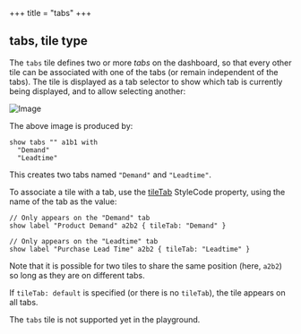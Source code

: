 +++
title = "tabs"
+++

## tabs, tile type

The `tabs` tile defines two or more _tabs_ on the dashboard, so that every other tile can be associated with one of the tabs (or remain independent of the tabs). The tile is displayed as a tab selector to show which tab is currently being displayed, and to allow selecting another:

![Image](/images/show-tabs.png)

The above image is produced by:

```envision
show tabs "" a1b1 with
  "Demand"
  "Leadtime"
```

This creates two tabs named `"Demand"` and `"Leadtime"`.  

To associate a tile with a tab, use the [tileTab](../../../specifications/stylecode/properties/tileTab) StyleCode property, using the name of the tab as the value:

```envision
// Only appears on the "Demand" tab
show label "Product Demand" a2b2 { tileTab: "Demand" }

// Only appears on the "Leadtime" tab
show label "Purchase Lead Time" a2b2 { tileTab: "Leadtime" }
```

Note that it is possible for two tiles to share the same position (here, `a2b2`) so long as they are on different tabs.

If `tileTab: default` is specified (or there is no `tileTab`), the tile appears on all tabs.

The `tabs` tile is not supported yet in the playground.
